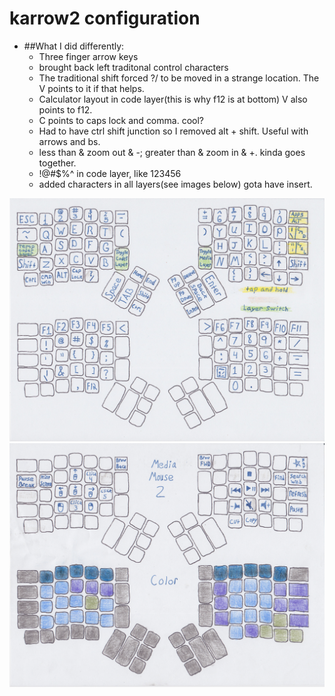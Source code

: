 # karrow2 configuration

* ##What I did differently:
  * Three finger arrow keys
  * brought back left traditonal control characters
  * The traditional shift forced ?/ to be moved in a strange location. The V points to it if that helps. 
  * Calculator layout in code layer(this is why f12 is at bottom) V also points to f12.
  * C points to caps lock and comma. cool?
  * Had to have ctrl shift junction so I removed alt + shift. Useful with arrows and bs.
  * less than & zoom out & -;  greater than & zoom in & +. kinda goes together.
  * !@#$%^ in code layer, like 123456
  * added characters in all layers(see images below) gota have insert.

![Default](z1base.png)
![Default](z2media.png)
